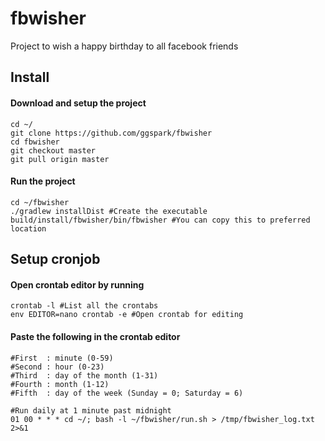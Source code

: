 # fbwisher
Project to wish a happy birthday to all facebook friends

## Install
#### Download and setup the project
```
cd ~/
git clone https://github.com/ggspark/fbwisher
cd fbwisher
git checkout master
git pull origin master
```
#### Run the project
```
cd ~/fbwisher
./gradlew installDist #Create the executable
build/install/fbwisher/bin/fbwisher #You can copy this to preferred location
```

## Setup cronjob
#### Open crontab editor by running
```
crontab -l #List all the crontabs
env EDITOR=nano crontab -e #Open crontab for editing
```

#### Paste the following in the crontab editor
```
#First  : minute (0-59)
#Second : hour (0-23)
#Third  : day of the month (1-31)
#Fourth : month (1-12)
#Fifth  : day of the week (Sunday = 0; Saturday = 6)

#Run daily at 1 minute past midnight
01 00 * * * cd ~/; bash -l ~/fbwisher/run.sh > /tmp/fbwisher_log.txt 2>&1
```
